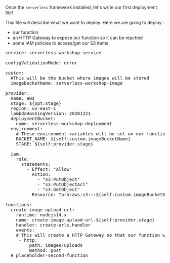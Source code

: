 Once the `serverless` framework installed, let's write our first deployment file!

This file will describe what we want to deploy. Here we are going to deploy :

* our function
* an HTTP Gateway to expose our function so it can be reached
* some IAM policies to access/get our S3 items

<pre class="file" data-filename="serverless.yml" data-target="replace">
service: serverless-workshop-service

configValidationMode: error

custom:
  #This will be the bucket where images will be stored
  imageBucketName: serverless-workshop-image

provider:
  name: aws
  stage: ${opt:stage}
  region: us-east-1
  lambdaHashingVersion: 20201221
  deploymentBucket:
    name: serverless-workshop-deployment
  environment:
    # These environment variables will be set on our functions
    BUCKET_NAME: ${self:custom.imageBucketName}
    STAGE: ${self:provider.stage}
    
  iam:
    role:
      statements:
        - Effect: "Allow"
          Action:
            - "s3:PutObject"
            - "s3:PutObjectAcl"
            - "s3:GetObject"
          Resource: "arn:aws:s3:::${self:custom.imageBucketName}/*"

functions:
  create-image-upload-url:
    runtime: nodejs14.x
    name: create-image-upload-url-${self:provider.stage}
    handler: create-urls.handler
    events:
    # This will create a HTTP Gateway so that our function will be easily reachable 
     - http:
         path: images/uploads
         method: post
  # placeholder-second-function
</pre>